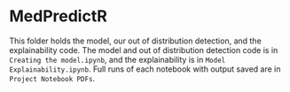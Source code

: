# MedPredictR

This folder holds the model, our out of distribution detection, and the explainability code. The model and out of distribution detection code is in `Creating the model.ipynb`, and the explainability is in `Model Explainability.ipynb`. Full runs of each notebook with output saved are in `Project Notebook PDFs`. 
